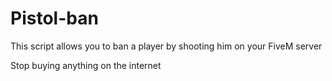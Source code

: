 ﻿# Pistol-ban

This script allows you to ban a player by shooting him on your FiveM server

Stop buying anything on the internet
